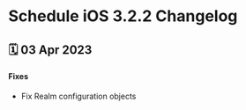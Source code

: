 # Schedule iOS 3.2.2 Changelog

<h2>🗓 03 Apr 2023</h2>

#### Fixes
- Fix Realm configuration objects
